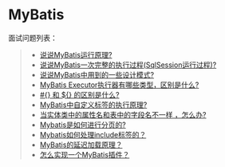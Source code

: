 # MyBatis

面试问题列表：

>- [说说MyBatis运行原理?](chapter_2_2_1.md)
>- [说说MyBatis一次完整的执行过程(SqlSession运行过程)?]()
>- [说说MyBatis中用到的一些设计模式?]()
>- [MyBatis Executor执行器有哪些类型，区别是什么?]()
>- [#{} 和 ${} 的区别是什么?]()
>- [MyBatis中自定义标签的执行原理?]()
>- [当实体类中的属性名和表中的字段名不一样 ，怎么办?]()
>- [Mybatis是如何进行分页的?]()
>- [Mybatis如何处理include标签的？]()
>- [MyBatis的延迟加载原理？]()
>- [怎么实现一个MyBatis插件？]()

